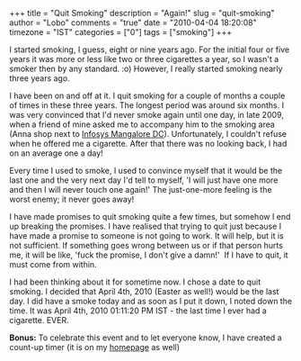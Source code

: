 +++
title = "Quit Smoking"
description = "Again!"
slug = "quit-smoking"
author = "Lobo"
comments = "true"
date = "2010-04-04 18:20:08"
timezone = "IST"
categories = ["0"]
tags = ["smoking"]
+++

I started smoking, I guess, eight or nine years ago. For the initial four or five years it was more or less like two or three cigarettes a year, so I wasn't a smoker then by any standard. :o) However, I really started smoking nearly three years ago.

I have been on and off at it. I quit smoking for a couple of months a couple of times in these three years. The longest period was around six months. I was very convinced that I'd never smoke again until one day, in late 2009, when a friend of mine asked me to accompany him to the smoking area (Anna shop next to [Infosys Mangalore DC](https://www.google.com/maps/place/Infosys+Limited/@12.9047813,74.8363542,15z/data=!4m5!3m4!1s0x0:0xdfdd5d7661b0cb5!8m2!3d12.9047813!4d74.8363542?sa=X&ved=0ahUKEwi9rKnUxPzZAhVG7VMKHUjFB78Q_BIItQEwDg)). Unfortunately, I couldn't refuse when he offered me a cigarette. After that there was no looking back, I had on an average one a day!

Every time I used to smoke, I used to convince myself that it would be the last one and the very next day I'd tell to myself, 'I will just have one more and then I will never touch one again!' The just-one-more feeling is the worst enemy; it never goes away!

I have made promises to quit smoking quite a few times, but somehow I end up breaking the promises. I have realised that trying to quit just because I have made a promise to someone is not going to work. It will help, but it is not sufficient. If something goes wrong between us or if that person hurts me, it will be like, 'fuck the promise, I don't give a damn!'  If I have to quit, it must come from within.

I had been thinking about it for sometime now. I chose a date to quit smoking. I decided that April 4th, 2010 (Easter as well!) would be the last day. I did have a smoke today and as soon as I put it down, I noted down the time. It was April 4th, 2010 01:11:20 PM IST - the last time I ever had a cigarette. EVER.

**Bonus:** To celebrate this event and to let everyone know, I have created a count-up timer (it is on my [homepage](/index_archive/index_001.html) as well)

